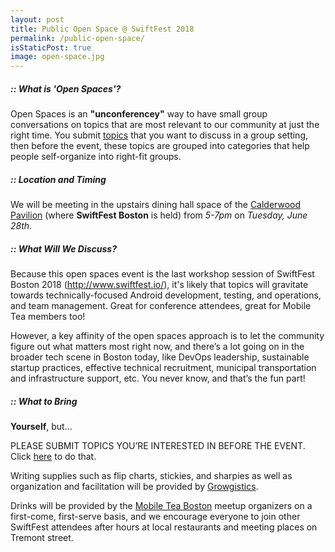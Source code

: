 ```yaml
---
layout: post
title: Public Open Space @ SwiftFest 2018
permalink: /public-open-space/
isStaticPost: true
image: open-space.jpg
---
```

##### :: What is 'Open Spaces'?

Open Spaces is an **"unconferencey"** way to have small group conversations on topics that are most relevant to our community at just the right time. You submit [topics](http://bit.ly/openswift2018) that you want to discuss in a group setting, then before the event, these topics are grouped into categories that help people self-organize into right-fit groups.



##### :: Location and Timing

We will be meeting in the upstairs dining hall space of the [Calderwood Pavilion](https://www.google.com/maps/place/Calderwood+Pavilion+(at+the+Boston+Center+for+the+Arts+-+BCA)/@42.344525,-71.0730557,17z/) (where **SwiftFest Boston** is held) from _5-7pm_ on _Tuesday, June 28th_. 



##### :: What Will We Discuss?

Because this open spaces event is the last workshop session of SwiftFest Boston 2018 (http://www.swiftfest.io/), it's likely that topics will gravitate towards technically-focused Android development, testing, and operations, and team management. Great for conference attendees, great for Mobile Tea members too!

However, a key affinity of the open spaces approach is to let the community figure out what matters most right now, and there’s a lot going on in the broader tech scene in Boston today, like DevOps leadership, sustainable startup practices, effective technical recruitment, municipal transportation and infrastructure support, etc. You never know, and that’s the fun part!



##### :: What to Bring

**Yourself**, but...


PLEASE SUBMIT TOPICS YOU’RE INTERESTED IN BEFORE THE EVENT. Click [here](http://bit.ly/openswift2018) to do that. 

Writing supplies such as flip charts, stickies, and sharpies as well as organization and facilitation will be provided by [Growgistics](http://growgistics.io/).

Drinks will be provided by the [Mobile Tea Boston](https://www.meetup.com/mobiletea/) meetup organizers on a first-come, first-serve basis, and we encourage everyone to join other SwiftFest attendees after hours at local restaurants and meeting places on Tremont street.

